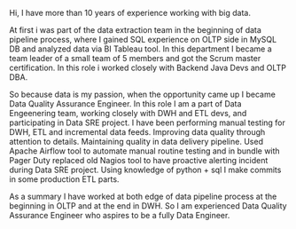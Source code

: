 Hi,
I have more than 10 years of experience working with big data.

At first i was part of the data extraction team in the beginning of data pipeline process, where I gained SQL experience on OLTP side in MySQL DB and analyzed data via BI Tableau tool. In this department I became a team leader of a small team of 5 members and got the Scrum master certification. In this role i worked closely with Backend Java Devs and OLTP DBA.

So because data is my passion, when the opportunity came up I became Data Quality Assurance Engineer. In this role I am a part of Data Engeenering team, working closely with DWH and ETL devs, and participating in Data SRE project. I have been performing manual testing for DWH, ETL and incremental data feeds. Improving data quality through attention to details. Maintaining quality in data delivery pipeline. Used Apache Airflow tool to automate manual routine testing and in bundle with Pager Duty replaced old Nagios tool to have proactive alerting incident during Data SRE project. Using knowledge of python + sql I make commits in some production ETL parts.

As a summary I have worked at both edge of data pipeline process at the beginning in OLTP and at the end in DWH.
So I am experienced Data Quality Assurance Engineer who aspires to be a fully Data Engineer.
